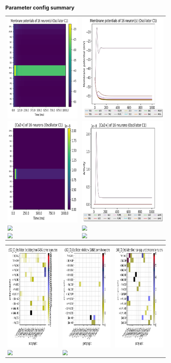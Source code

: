 ### Parameter config summary 
<table>

<tr>
  <td><a href="neurons_C1_Oscillator.png"><img alt=" " src="neurons_C1_Oscillator.png" height="320"/></a></td>
  <td><a href="traces_neuron_Oscillator_C1.png"><img alt=" " src="traces_neuron_Oscillator_C1.png" height="320"/></a></td>
</tr>

<tr>
  <td><a href="neuron_activity_C1_Oscillator.png"><img alt=" " src="neuron_activity_C1_Oscillator.png" height="320"/></a></td>
  <td><a href="traces_neuron_activity_Oscillator_C1.png"><img alt=" " src="traces_neuron_activity_Oscillator_C1.png" height="320"/></a></td>
</tr>

<tr>
  <td><a href="muscles_C1_Oscillator.png"><img alt=" " src="muscles_C1_Oscillator.png" height="320"/></a></td>
  <td><a href="traces_muscles_Oscillator_C1.png"><img alt=" " src="traces_muscles_Oscillator_C1.png" height="320"/></a></td>
</tr>

<tr>
  <td><a href="muscle_activity_C1_Oscillator.png"><img alt=" " src="muscle_activity_C1_Oscillator.png" height="320"/></a></td>
  <td><a href="traces_muscles_activity_Oscillator_C1.png"><img alt=" " src="traces_muscles_activity_Oscillator_C1.png" height="320"/></a></td>
</tr>
</table>
<table>

<tr><td><a href="c302_C1_Oscillator_exc_to_neurons.png"><img alt=" " src="c302_C1_Oscillator_exc_to_neurons.png" height="320"/></a></td>

  <td><a href="c302_C1_Oscillator_inh_to_neurons.png"><img alt=" " src="c302_C1_Oscillator_inh_to_neurons.png" height="320"/></a></td>

  <td><a href="c302_C1_Oscillator_elec_neurons_neurons.png"><img alt=" " src="c302_C1_Oscillator_elec_neurons_neurons.png" height="320"/></a></td></tr>

<tr><td><a href="c302_C1_Oscillator_exc_to_muscles.png"><img alt=" " src="c302_C1_Oscillator_exc_to_muscles.png" height="320"/></a></td>

  <td><a href="c302_C1_Oscillator_inh_to_muscles.png"><img alt=" " src="c302_C1_Oscillator_inh_to_muscles.png" height="320"/></a></td></tr>
</table>
